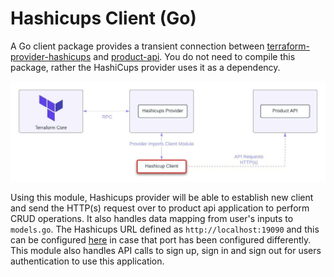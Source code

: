 # Hashicups Client (Go)

A Go client package provides a transient connection between [terraform-provider-hashicups](https://github.com/hashicorp/terraform-provider-hashicups) and [product-api](https://github.com/hashicorp-demoapp/product-api-go). You do not need to compile this package, rather the HashiCups provider uses it as a dependency. 


![Hashicups diagram](./docs/terraform-provider-diagram.jpeg)

Using this module, Hashicups provider will be able to establish new client and send the HTTP(s) request over to product api application to perform CRUD operations. It also handles data mapping from user's inputs to `models.go`. The Hashicups URL defined as `http://localhost:19090` and this can be configured [here](https://github.com/hashicorp-demoapp/hashicups-client-go/blob/main/client.go#L11) in case that port has been configured differently. This module also handles API calls to sign up, sign in and sign out for users authentication to use this application.